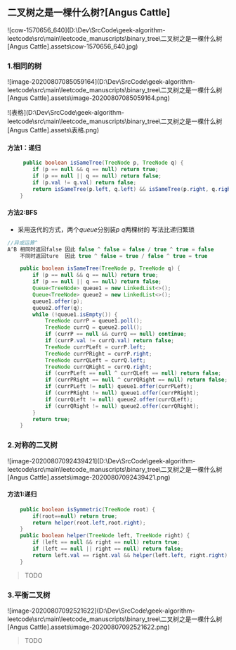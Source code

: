 ## 二叉树之是一棵什么树?[Angus Cattle]

![cow-1570656_640](D:\Dev\SrcCode\geek-algorithm-leetcode\src\main\leetcode_manuscripts\binary_tree\二叉树之是一棵什么树[Angus Cattle].assets\cow-1570656_640.jpg)

### 1.相同的树

![image-20200807085059164](D:\Dev\SrcCode\geek-algorithm-leetcode\src\main\leetcode_manuscripts\binary_tree\二叉树之是一棵什么树[Angus Cattle].assets\image-20200807085059164.png)



![表格](D:\Dev\SrcCode\geek-algorithm-leetcode\src\main\leetcode_manuscripts\binary_tree\二叉树之是一棵什么树[Angus Cattle].assets\表格.png)

#### 方法1：递归

```java
     public boolean isSameTree(TreeNode p, TreeNode q) {
        if (p == null && q == null) return true;
        if (p == null || q == null) return false;
        if (p.val != q.val) return false;
        return isSameTree(p.left, q.left) && isSameTree(p.right, q.right);
    }
```

#### 方法2:BFS

- 采用迭代的方式，两个$queue$分别装$p$ $q$两棵树的 写法比递归繁琐

```java
//异或运算^
A^B 相同时返回false 因此 false ^ false = false / true ^ true = false
    不同时返回ture  因此 true ^ false = true / false ^ true = true
```

```java
    public boolean isSameTree(TreeNode p, TreeNode q) {
        if (p == null && q == null) return true;
        if (p == null || q == null) return false;
        Queue<TreeNode> queue1 = new LinkedList<>();
        Queue<TreeNode> queue2 = new LinkedList<>();
        queue1.offer(p);
        queue2.offer(q);
        while (!queue1.isEmpty()) {
            TreeNode currP = queue1.poll();
            TreeNode currQ = queue2.poll();
            if (currP == null && currQ == null) continue;
            if (currP.val != currQ.val) return false;
            TreeNode currPLeft = currP.left;
            TreeNode currPRight = currP.right;
            TreeNode currQLeft = currQ.left;
            TreeNode currQRight = currQ.right;
            if (currPLeft == null ^ currQLeft == null) return false;
            if (currPRight == null ^ currQRight == null) return false;
            if (currPLeft != null) queue1.offer(currPLeft);
            if (currPRight != null) queue1.offer(currPRight);
            if (currQLeft != null) queue2.offer(currQLeft);
            if (currQRight != null) queue2.offer(currQRight);
        }
        return true;
    }
```



### 2.对称的二叉树

![image-20200807092439421](D:\Dev\SrcCode\geek-algorithm-leetcode\src\main\leetcode_manuscripts\binary_tree\二叉树之是一棵什么树[Angus Cattle].assets\image-20200807092439421.png)

#### 方法1:递归



```java
    public boolean isSymmetric(TreeNode root) {
        if(root==null) return true;
        return helper(root.left,root.right);
    }
    public boolean helper(TreeNode left, TreeNode right) {
        if (left == null && right == null) return true;
        if (left == null || right == null) return false;
        return left.val == right.val && helper(left.left, right.right) && helper(left.right, right.left);
    }
```







> TODO

### 3.平衡二叉树



![image-20200807092521622](D:\Dev\SrcCode\geek-algorithm-leetcode\src\main\leetcode_manuscripts\binary_tree\二叉树之是一棵什么树[Angus Cattle].assets\image-20200807092521622.png)



> TODO